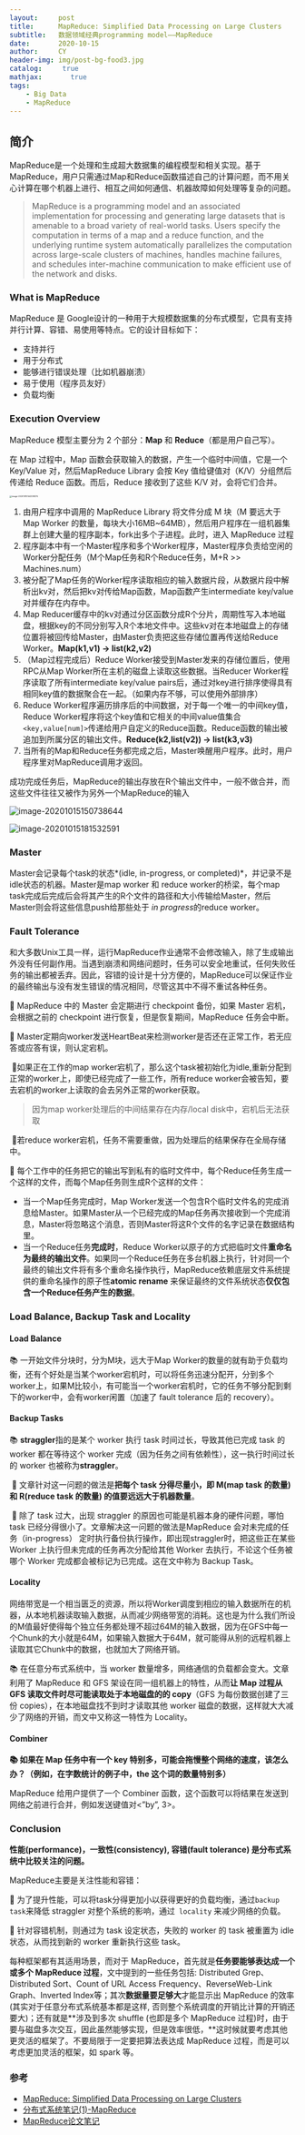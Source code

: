 ```yaml
---
layout:     post
title:      MapReduce: Simplified Data Processing on Large Clusters
subtitle:   数据领域经典programming model——MapReduce
date:       2020-10-15
author:     CY
header-img: img/post-bg-food3.jpg
catalog: 	 true
mathjax:       true
tags:
    - Big Data
    - MapReduce
---
```



## 简介

MapReduce是一个处理和生成超大数据集的编程模型和相关实现。基于MapReduce，用户只需通过Map和Reduce函数描述自己的计算问题，而不用关心计算在哪个机器上进行、相互之间如何通信、机器故障如何处理等复杂的问题。

> MapReduce is a programming model and an associated implementation for processing and generating large datasets that is amenable to a broad variety of real-world tasks. Users specify the computation in terms of a map and a reduce function, and the underlying runtime system automatically parallelizes the computation across large-scale clusters of machines, handles machine failures, and schedules inter-machine communication to make efficient use of the network and disks. 

### What is MapReduce

MapReduce 是 Google设计的一种用于大规模数据集的分布式模型，它具有支持并行计算、容错、易使用等特点。它的设计目标如下：

- 支持并行
- 用于分布式
- 能够进行错误处理（比如机器崩溃）
- 易于使用（程序员友好）
- 负载均衡

### Execution Overview

MapReduce 模型主要分为 2 个部分：**Map** 和 **Reduce**（都是用户自己写）。

在 Map 过程中，Map 函数会获取输入的数据，产生一个临时中间值，它是一个 Key/Value 对，然后MapReduce Library 会按 Key 值给键值对（K/V）分组然后传递给 Reduce 函数。而后，Reduce 接收到了这些 K/V 对，会将它们合并。

<img src="https://tva1.sinaimg.cn/large/007S8ZIlly1gjqefnm8whj310b0u0k02.jpg" alt="image-20201015144338374" style="zoom: 25%;" />

1. 由用户程序中调用的 MapReduce Library 将文件分成 M 块（M 要远大于 Map Worker 的数量，每块大小16MB~64MB），然后用户程序在一组机器集群上创建大量的程序副本，fork出多个子进程。此时，进入 MapReduce 过程
2. 程序副本中有一个Master程序和多个Worker程序，Master程序负责给空闲的Worker分配任务（M个Map任务和R个Reduce任务，M+R >> Machines.num）
3. 被分配了Map任务的Worker程序读取相应的输入数据片段，从数据片段中解析出kv对，然后把kv对传给Map函数，Map函数产生intermediate key/value对并缓存在内存中。
4. Map Reducer缓存中的kv对通过分区函数分成R个分片，周期性写入本地磁盘，根据key的不同分别写入R个本地文件中。这些kv对在本地磁盘上的存储位置将被回传给Master，由Master负责把这些存储位置再传送给Reduce Worker。**Map(k1,v1) -> list(k2,v2)**
5. （Map过程完成后）Reduce Worker接受到Master发来的存储位置后，使用RPC从Map Worker所在主机的磁盘上读取这些数据。当Reducer Worker程序读取了所有intermediate key/value pairs后，通过对key进行排序使得具有相同key值的数据聚合在一起。（如果内存不够，可以使用外部排序）
6. Reduce Worker程序遍历排序后的中间数据，对于每一个唯一的中间key值，Reduce Worker程序将这个key值和它相关的中间value值集合`<key,value[num]>`传递给用户自定义的Reduce函数。Reduce函数的输出被追加到所属分区的输出文件。**Reduce(k2,list(v2)) -> list(k3,v3)**
7. 当所有的Map和Reduce任务都完成之后，Master唤醒用户程序。此时，用户程序里对MapReduce调用才返回。

成功完成任务后，MapReduce的输出存放在R个输出文件中，一般不做合并，而这些文件往往又被作为另外一个MapReduce的输入

![image-20201015150738644](https://tva1.sinaimg.cn/large/007S8ZIlly1gjqefsyjoyj311a0jwdo1.jpg)

![image-20201015181532591](https://tva1.sinaimg.cn/large/007S8ZIlly1gjqefw90oaj30ni0boq9d.jpg)

### Master 

Master会记录每个task的状态*(idle, in-progress, or completed)*，并记录不是idle状态的机器。Master是map worker 和 reduce worker的桥梁，每个map task完成后完成后会将其产生的R个文件的路径和大小传输给Master，然后Master则会将这些信息push给那些处于 *in progress*的reduce worker。

### Fault Tolerance

和大多数Unix工具一样，运行MapReduce作业通常不会修改输入，除了生成输出外没有任何副作用。当遇到崩溃和网络问题时，任务可以安全地重试，任何失败任务的输出都被丢弃。因此，容错的设计是十分方便的，MapReduce可以保证作业的最终输出与没有发生错误的情况相同，尽管这其中不得不重试各种任务。

🌲 MapReduce 中的 Master 会定期进行 checkpoint 备份，如果 Master 宕机，会根据之前的 checkpoint 进行恢复，但是恢复期间，MapReduce 任务会中断。

🌲 Master定期向worker发送HeartBeat来检测worker是否还在正常工作，若无应答或应答有误，则认定宕机。

​		🍃如果正在工作的map worker宕机了，那么这个task被初始化为idle,重新分配到正常的worker上，即使已经完成了一些工作，所有reduce worker会被告知，要去宕机的worker上读取的会去另外正常的worker获取。

> 因为map worker处理后的中间结果存在内存/local disk中，宕机后无法获取

​		🍃若reduce worker宕机，任务不需要重做，因为处理后的结果保存在全局存储中。

🌲 每个工作中的任务把它的输出写到私有的临时文件中，每个Reduce任务生成一个这样的文件，而每个Map任务则生成R个这样的文件：

- 当一个Map任务完成时，Map Worker发送一个包含R个临时文件名的完成消息给Master。如果Master从一个已经完成的Map任务再次接收到一个完成消息，Master将忽略这个消息，否则Master将这R个文件的名字记录在数据结构里。
- 当一个Reduce任务**完成时**，Reduce Worker以原子的方式把临时文件**重命名为最终的输出文件**。如果同一个Reduce任务在多台机器上执行，针对同一个最终的输出文件将有多个重命名操作执行，MapReduce依赖底层文件系统提供的重命名操作的原子性**atomic rename** 来保证最终的文件系统状态**仅仅包含一个Reduce任务产生的数据**。

### Load Balance, Backup Task and Locality

#### Load Balance

📚 一开始文件分块时，分为M块，远大于Map Worker的数量的就有助于负载均衡，还有个好处是当某个worker宕机时，可以将任务迅速分配开，分到多个worker上，如果M比较小，有可能当一个worker宕机时，它的任务不够分配到剩下的worker中，会有worker闲置（加速了 fault tolerance 后的 recovery）。

#### Backup Tasks

📚 **straggler**指的是某个 worker 执行 task 时间过长，导致其他已完成 task 的 worker 都在等待这个 worker 完成（因为任务之间有依赖性），这一执行时间过长的 worker 也被称为**straggler**。

​	🍃 文章针对这一问题的做法是**把每个 task 分得尽量小，即 M(map task 的数量) 和 R(reduce task 的数量) 的值要远远大于机器数量**。

​	🍃 除了 task 过大，出现 straggler 的原因也可能是机器本身的硬件问题，哪怕 task 已经分得很小了。文章解决这一问题的做法是MapReduce 会对未完成的任务（in-progress） 定时执行备份执行操作，即出现straggler时，把这些正在某些 Worker 上执行但未完成的任务再次分配给其他 Worker 去执行，不论这个任务被哪个 Worker 完成都会被标记为已完成。这在文中称为 Backup Task。

#### Locality

网络带宽是一个相当匮乏的资源，所以将Worker调度到相应的输入数据所在的机器，从本地机器读取输入数据，从而减少网络带宽的消耗。这也是为什么我们所设的M值最好使得每个独立任务都处理不超过64M的输入数据，因为在GFS中每一个Chunk的大小就是64M，如果输入数据大于64M，就可能得从别的远程机器上读取其它Chunk中的数据，也就加大了网络开销。

📚 在任意分布式系统中，当 worker 数量增多，网络通信的负载都会变大。文章利用了 MapReduce 和 GFS 架设在同一组机器上的特性，从而**让 Map 过程从 GFS 读取文件时尽可能读取处于本地磁盘的的 copy**（GFS 为每份数据创建了三份 copies），在本地磁盘找不到时才读取其他 worker 磁盘的数据，这样就大大减少了网络的开销，而文中又称这一特性为 Locality。

#### Combiner

**📚 如果在 Map 任务中有一个 key 特别多，可能会拖慢整个网络的速度，该怎么办？（例如，在字数统计的例子中，the 这个词的数量特别多）**

MapReduce 给用户提供了一个 Combiner 函数，这个函数可以将结果在发送到网络之前进行合并，例如发送键值对<”by”, 3>。

### Conclusion

**性能(performance)，一致性(consistency), 容错(fault tolerance) 是分布式系统中比较关注的问题。**

MapReduce主要是关注性能和容错：

🌲 为了提升性能，可以将task分得更加小以获得更好的负载均衡，通过`backup task`来降低 straggler 对整个系统的影响，通过` locality` 来减少网络的负载。

🌲 针对容错机制，则通过为 task 设定状态，失败的 worker 的 task 被重置为 idle 状态，从而找到新的 worker 重新执行这些 task。

每种框架都有其适用场景，而对于 MapReduce，首先就是**任务要能够表达成一个或多个 MapReduce 过程**，文中提到的一些任务包括: Distributed Grep、Distributed Sort、Count of URL Access Frequency、ReverseWeb-Link Graph、Inverted Index等；其次**数据量要足够大**才能显示出 MapReduce 的效率(其实对于任意分布式系统基本都是这样, 否则整个系统调度的开销比计算的开销还要大)；还有就是**涉及到多次 shuffle (也即是多个 MapReduce 过程)时，由于要与磁盘多次交互，因此虽然能够实现，但是效率很低，**这时候就要考虑其他更灵活的框架了。不要局限于一定要把算法表达成 MapReduce 过程，而是可以考虑更加灵活的框架，如 spark 等。

### 参考

- [MapReduce: Simplified Data Processing on Large Clusters](https://static.googleusercontent.com/media/research.google.com/zh-CN//archive/mapreduce-osdi04.pdf)
- [分布式系统笔记(1)-MapReduce](http://wulc.me/2019/01/14/%E5%88%86%E5%B8%83%E5%BC%8F%E7%B3%BB%E7%BB%9F%E7%AC%94%E8%AE%B0(1)-MapReduce/)
- [MapReduce论文笔记](http://hecenjie.cn/2020/02/01/%E3%80%8AMapReduce%E3%80%8B%E8%AE%BA%E6%96%87%E7%AC%94%E8%AE%B0/)

